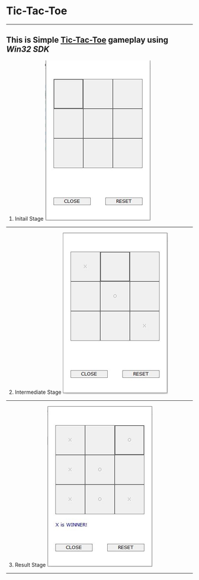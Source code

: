 # Tic-Tac-Toe
___

## This is Simple [Tic-Tac-Toe](https://en.wikipedia.org/wiki/Tic-tac-toe) gameplay using ***Win32 SDK***

1. Initail Stage
![alt text](https://github.com/bharatmazire/Game-TicTacToe-Win32/blob/master/TicTacToe/InitialStage.JPG)

___

2. Intermediate Stage
![alt text](https://github.com/bharatmazire/Game-TicTacToe-Win32/blob/master/TicTacToe/IntermediateStage.JPG)


___

3. Result Stage
![alt text](https://github.com/bharatmazire/Game-TicTacToe-Win32/blob/master/TicTacToe/ResultStage.JPG)

___
